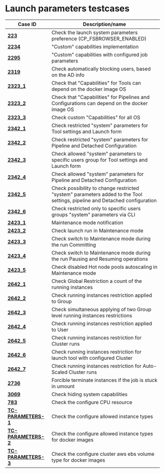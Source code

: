 # Launch parameters testcases

| Case ID | Description/name |
|-------------------------------------------|---|
| [**223**](223.md) | Check the launch system parameters preference (CP_FSBROWSER_ENABLED) |
| [**2234**](2234.md) | "Custom" capabilities implementation |
| [**2295**](2295.md) | "Custom" capabilities with configured job parameters |
| [**2319**](2319.md) | Check automatically blocking users, based on the AD info |
| [**2323_1**](2323/2323_1.md) | Check that "Capabilities" for Tools can depend on the docker image OS |
| [**2323_2**](2323/2323_2.md) | Check that "Capabilities" for Pipelines and Configurations can depend on the docker image OS |
| [**2323_3**](2323/2323_3.md) | Check custom "Capabilities" for all OS |
| [**2342_1**](2342/2342_1.md) | Check restricted "system" parameters for Tool settings and Launch form |
| [**2342_2**](2342/2342_2.md) | Check restricted "system" parameters for Pipeline and Detached Configuration |
| [**2342_3**](2342/2342_3.md) | Check allowed "system" parameters to specific users group for Tool settings and Launch form |
| [**2342_4**](2342/2342_4.md) | Check allowed "system" parameters for Pipeline and Detached Configuration |
| [**2342_5**](2342/2342_5.md) | Check possibility to change restricted "system" parameters added to the Tool settings, pipeline and Detached configuration |
| [**2342_6**](2342/2342_6.md) | Check restricted only to specific users groups "system" parameters via CLI |
| [**2423_1**](2423/2423_1.md) | Maintenance mode notification |
| [**2423_2**](2423/2423_2.md) | Check launch run in Maintenance mode |
| [**2423_3**](2423/2423_3.md) | Check switch to Maintenance mode during the run Committing |
| [**2423_4**](2423/2423_4.md) | Check switch to Maintenance mode during the run Pausing and Resuming operations |
| [**2423_5**](2423/2423_5.md) | Check disabled Hot node pools autoscaling in Maintenance mode |
| [**2642_1**](2642/2642_1.md) | Check Global Restriction a count of the running instances |
| [**2642_2**](2642/2642_2.md) | Check running instances restriction applied to Group |
| [**2642_3**](2642/2642_3.md) | Check simultaneous applying of two Group level running instances restrictions |
| [**2642_4**](2642/2642_4.md) | Check running instances restriction applied to User |
| [**2642_5**](2642/2642_5.md) | Check running instances restriction for Cluster runs |
| [**2642_6**](2642/2642_6.md) | Check running instances restriction for launch tool with configured Cluster |
| [**2642_7**](2642/2642_7.md) | Check running instances restriction for Auto-Scaled Cluster runs |
| [**2736**](2736.md) | Forcible terminate instances if the job is stuck in umount |
| [**3069**](3069.md) | Check hiding system capabilities |
| [**783**](783.md) | Check the configure CPU resource |
| [**TC-PARAMETERS-1**](TC-PARAMETERS-1.md) | Check the configure allowed instance types |
| [**TC-PARAMETERS-2**](TC-PARAMETERS-2.md) | Check the configure allowed instance types for docker images |
| [**TC-PARAMETERS-3**](TC-PARAMETERS-3.md) | Check the configure cluster aws ebs volume type for docker images |
